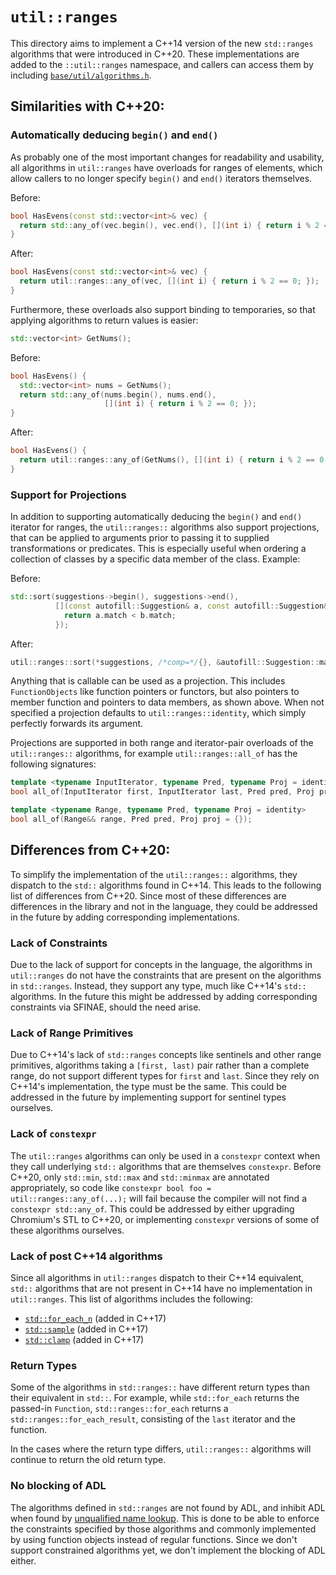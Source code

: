 # `util::ranges`

This directory aims to implement a C++14 version of the new `std::ranges`
algorithms that were introduced in C++20. These implementations are added to the
`::util::ranges` namespace, and callers can access them by including
[`base/util/algorithms.h`](https://source.chromium.org/chromium/chromium/src/+/master:base/util/ranges/algorithms.h).

## Similarities with C++20:

### Automatically deducing `begin()` and `end()`
As probably one of the most important changes for readability and usability, all
algorithms in `util::ranges` have overloads for ranges of elements, which allow
callers to no longer specify `begin()` and `end()` iterators themselves.

Before:
```c++
bool HasEvens(const std::vector<int>& vec) {
  return std::any_of(vec.begin(), vec.end(), [](int i) { return i % 2 == 0; });
}
```

After:
```c++
bool HasEvens(const std::vector<int>& vec) {
  return util::ranges::any_of(vec, [](int i) { return i % 2 == 0; });
}
```

Furthermore, these overloads also support binding to temporaries, so that
applying algorithms to return values is easier:

```c++
std::vector<int> GetNums();
```

Before:

```c++
bool HasEvens() {
  std::vector<int> nums = GetNums();
  return std::any_of(nums.begin(), nums.end(),
                     [](int i) { return i % 2 == 0; });
}
```

After:
```c++
bool HasEvens() {
  return util::ranges::any_of(GetNums(), [](int i) { return i % 2 == 0; });
}
```

### Support for Projections
In addition to supporting automatically deducing the `begin()` and `end()`
iterator for ranges, the `util::ranges::` algorithms also support projections,
that can be applied to arguments prior to passing it to supplied transformations
or predicates. This is especially useful when ordering a collection of classes
by a specific data member of the class. Example:

Before:
```cpp
std::sort(suggestions->begin(), suggestions->end(),
          [](const autofill::Suggestion& a, const autofill::Suggestion& b) {
            return a.match < b.match;
          });
```

After:
```cpp
util::ranges::sort(*suggestions, /*comp=*/{}, &autofill::Suggestion::match);
```

Anything that is callable can be used as a projection. This includes
`FunctionObjects` like function pointers or functors, but also pointers to
member function and pointers to data members, as shown above. When not specified
a projection defaults to `util::ranges::identity`, which simply perfectly
forwards its argument.

Projections are supported in both range and iterator-pair overloads of the
`util::ranges::` algorithms, for example `util::ranges::all_of` has the
following signatures:

```cpp
template <typename InputIterator, typename Pred, typename Proj = identity>
bool all_of(InputIterator first, InputIterator last, Pred pred, Proj proj = {});

template <typename Range, typename Pred, typename Proj = identity>
bool all_of(Range&& range, Pred pred, Proj proj = {});
```

## Differences from C++20:
To simplify the implementation of the `util::ranges::` algorithms, they dispatch
to the `std::` algorithms found in C++14. This leads to the following list of
differences from C++20. Since most of these differences are differences in the
library and not in the language, they could be addressed in the future by adding
corresponding implementations.

### Lack of Constraints
Due to the lack of support for concepts in the language, the algorithms in
`util::ranges` do not have the constraints that are present on the algorithms in
`std::ranges`. Instead, they support any type, much like C++14's `std::`
algorithms. In the future this might be addressed by adding corresponding
constraints via SFINAE, should the need arise.

### Lack of Range Primitives
Due to C++14's lack of `std::ranges` concepts like sentinels and other range
primitives, algorithms taking a `[first, last)` pair rather than a complete
range, do not support different types for `first` and `last`. Since they rely on
C++14's implementation, the type must be the same. This could be addressed in
the future by implementing support for sentinel types ourselves.

### Lack of `constexpr`
The `util::ranges` algorithms can only be used in a `constexpr` context when
they call underlying `std::` algorithms that are themselves `constexpr`.  Before
C++20, only `std::min`, `std::max` and `std::minmax` are annotated
appropriately, so code like `constexpr bool foo = util::ranges::any_of(...);`
will fail because the compiler will not find a `constexpr std::any_of`.  This
could be addressed by either upgrading Chromium's STL to C++20, or implementing
`constexpr` versions of some of these algorithms ourselves.

### Lack of post C++14 algorithms
Since all algorithms in `util::ranges` dispatch to their C++14 equivalent,
`std::` algorithms that are not present in C++14 have no implementation in
`util::ranges`. This list of algorithms includes the following:

- [`std::for_each_n`](https://en.cppreference.com/w/cpp/algorithm/for_each_n) (added in C++17)
- [`std::sample`](https://en.cppreference.com/w/cpp/algorithm/sample) (added in C++17)
- [`std::clamp`](https://en.cppreference.com/w/cpp/algorithm/clamp) (added in C++17)

### Return Types
Some of the algorithms in `std::ranges::` have different return types than their
equivalent in `std::`. For example, while `std::for_each` returns the passed-in
`Function`, `std::ranges::for_each` returns a `std::ranges::for_each_result`,
consisting of the `last` iterator and the function.

In the cases where the return type differs, `util::ranges::` algorithms will
continue to return the old return type.

### No blocking of ADL
The algorithms defined in `std::ranges` are not found by ADL, and inhibit ADL
when found by [unqualified name lookup][1]. This is done to be able to enforce
the constraints specified by those algorithms and commonly implemented by using
function objects instead of regular functions. Since we don't support
constrained algorithms yet, we don't implement the blocking of ADL either.

[1]: https://wg21.link/algorithms.requirements#2
